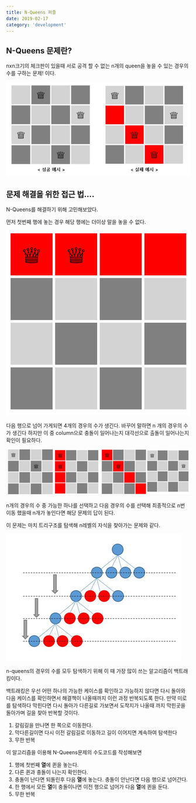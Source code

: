 ```yaml
---
title: N-Queens 퍼즐
date: 2019-02-17
category: 'development'
---
```


## N-Queens 문제란?

nxn크기의 체크판이 있을때 서로 공격 할 수 없는 n개의 queen을 놓을 수 있는 경우의 수를 구하는 문제! 이다.

![](./images/nqueens.JPG)

## 문제 해결을 위한 접근 법....

N-Queens를 해결하기 위해 고민해보았다.

먼저 첫번째 행에 놓는 경우 해당 행에는 더이상 말을 놓을 수 없다.

![](./images/conflictRow.png)

다음 행으로 넘어 가게되면 4개의 경우의 수가 생긴다. 바꾸어 말하면 n 개의 경우의 수가 생긴다 하지만 이 중 column으로 충돌이 일어나는지 대각선으로 출돌이 일어나는지 확인이 필요하다.

![](./images/nqueens_pic1.JPG)

n개의 경우의 수 중 가능한 하나를 선택하고 다음 경우의 수를 선택해 최종적으로 n번 이동 했을때 n개가 놓인다면 해당 문제의 답이 된다.

이 문제는 마치 트리구조를 탐색해 n레벨의 자식을 찾아가는 문제와 같다.

![](./images/tree-search.JPG)

n-queens의 경우의 수를 모두 탐색하기 위해 이 때 가장 많이 쓰는 알고리즘이 백트래킹이다.

백트래킹은 우선 어떤 하나의 가능한 케이스를 확인하고 가능하지 않다면 다시 돌아와 다음 케이스를 확인하면서 해결책이 나올때까지 이런 과정 반복되도록 한다. 만약 미로를 탐색하다 막힌다면 다시 돌아가 다른길로 가보면서 도착지가 나올때 까지 막힌곳을 돌아가며 길을 찾아 반복할 것이다.


1. 갈림길을 만나면 한 쪽으로 이동한다.
2. 막다른길이면 다시 이전 갈림길로 이동하고 길이 이어지면 계속하여 탐색한다
3. 무한 반복

이 알고리즘을 이용해 N-Queens문제의 수도코드를 작성해보면

1. 행에 첫번째 **열**에 퀸을 놓는다.
2. 다른 퀸과 충돌이 나는지 확인한다.
3. 충돌이 난다면 되돌린후 다음 **열**에 놓는다. 충돌이 안난다면 다음 행으로 넘어간다.
4. 한 행에서 모든 **열**이 충돌이나면 이전 행으로 넘어가 다음 **열**에 퀸을 둔다.
5. 무한 반복


